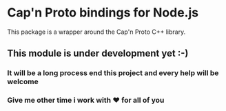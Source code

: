 # Cap'n Proto bindings for Node.js

This package is a wrapper around the Cap'n Proto C++ library.

## This module is under development yet :-) 
### It will be a long process end this project and every help will be welcome
### Give me other time i work with :heart: for all of you

